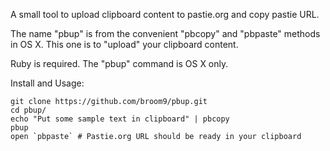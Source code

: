 A small tool to upload clipboard content to pastie.org and copy pastie URL.

The name "pbup" is from the convenient "pbcopy" and "pbpaste" methods in OS X. This one is to "upload" your clipboard content.

Ruby is required. The "pbup" command is OS X only.

Install and Usage:

    git clone https://github.com/broom9/pbup.git
    cd pbup/
    echo "Put some sample text in clipboard" | pbcopy
    pbup
    open `pbpaste` # Pastie.org URL should be ready in your clipboard
